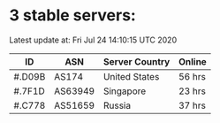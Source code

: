 # 3 stable servers:

Latest update at: Fri Jul 24 14:10:15 UTC 2020

| ID | ASN | Server Country | Online |
| -- | --- | -------------- | ------ |
| #.D09B | AS174 | United States | 56 hrs |
| #.7F1D | AS63949 | Singapore | 23 hrs |
| #.C778 | AS51659 | Russia | 37 hrs |

